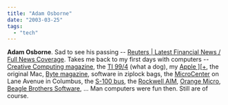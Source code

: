 ```yaml
---
title: "Adam Osborne"
date: "2003-03-25"
tags: 
  - "tech"
---
```


**Adam Osborne**. Sad to see his passing -- [Reuters | Latest Financial News / Full News Coverage](http://asia.reuters.com/newsArticle.jhtml?type=technologyNews&storyID=2440018). Takes me back to my first days with computers -- [Creative Computing magazine](http://www.atarimagazines.com/), the [TI 99/4](http://www.vex.net/~guru/ti/ti994nota.htm) (what a dog), my [Apple \]\[+](http://www.apple-history.com/frames/?), the original Mac, [Byte magazine](http://www.byte.com/), software in ziplock bags, the [MicroCenter](http://www.microcenter.com/) on Lane Avenue in Columbus, the [S-100 bus](http://www.wikipedia.org/wiki/S-100_bus), the [Rockwell AIM](http://oldcomputers.net/AIM-65-40.html), [Orange Micro](http://www.orangemicro.com), [Beagle Brothers Software](http://www.callapple.org/Software/Soft_Beagle.htm), ... Man computers were fun then. Still are of course.
